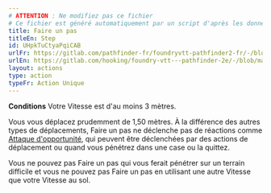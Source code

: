 ```yaml
---
# ATTENTION : Ne modifiez pas ce fichier
# Ce fichier est généré automatiquement par un script d'après les données du module Foundry VTT officiel et de sa traduction
title: Faire un pas
titleEn: Step
id: UHpkTuCtyaPqiCAB
urlFr: https://gitlab.com/pathfinder-fr/foundryvtt-pathfinder2-fr/-/blob/master/data/actions/UHpkTuCtyaPqiCAB.htm
urlEn: https://gitlab.com/hooking/foundry-vtt---pathfinder-2e/-/blob/master/packs/data/actions.db/step.json
layout: actions
type: action
typeFr: Action Unique
---
```

**Conditions** Votre Vitesse est d'au moins 3 mètres.

Vous vous déplacez prudemment de 1,50 mètres. À la différence des autres types de déplacements, Faire un pas ne déclenche pas de réactions comme [Attaque d'opportunité](../dons/attaque-d'opportunité-guerrier.md), qui peuvent être déclenchées par des actions de déplacement ou quand vous pénétrez dans une case ou la quittez.

Vous ne pouvez pas Faire un pas qui vous ferait pénétrer sur un terrain difficile et vous ne pouvez pas Faire un pas en utilisant une autre Vitesse que votre Vitesse au sol.
